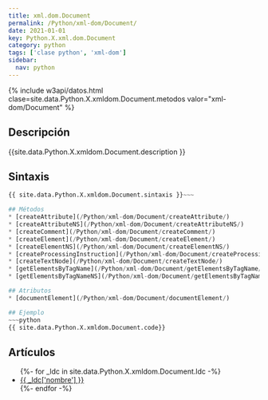 ```yaml
---
title: xml.dom.Document
permalink: /Python/xml-dom/Document/
date: 2021-01-01
key: Python.X.xml.dom.Document
category: python
tags: ['clase python', 'xml-dom']
sidebar: 
  nav: python
---
```


{% include w3api/datos.html clase=site.data.Python.X.xmldom.Document.metodos valor="xml-dom/Document" %}

## Descripción
{{site.data.Python.X.xmldom.Document.description }}

## Sintaxis
~~~python
{{ site.data.Python.X.xmldom.Document.sintaxis }}~~~

## Métodos
* [createAttribute](/Python/xml-dom/Document/createAttribute/)
* [createAttributeNS](/Python/xml-dom/Document/createAttributeNS/)
* [createComment](/Python/xml-dom/Document/createComment/)
* [createElement](/Python/xml-dom/Document/createElement/)
* [createElementNS](/Python/xml-dom/Document/createElementNS/)
* [createProcessingInstruction](/Python/xml-dom/Document/createProcessingInstruction/)
* [createTextNode](/Python/xml-dom/Document/createTextNode/)
* [getElementsByTagName](/Python/xml-dom/Document/getElementsByTagName/)
* [getElementsByTagNameNS](/Python/xml-dom/Document/getElementsByTagNameNS/)

## Atributos
* [documentElement](/Python/xml-dom/Document/documentElement/)

## Ejemplo
~~~python
{{ site.data.Python.X.xmldom.Document.code}}
~~~

## Artículos
<ul>
{%- for _ldc in site.data.Python.X.xmldom.Document.ldc -%}
   <li>
       <a href="{{_ldc['url'] }}">{{ _ldc['nombre'] }}</a>
   </li>
{%- endfor -%}
</ul>
